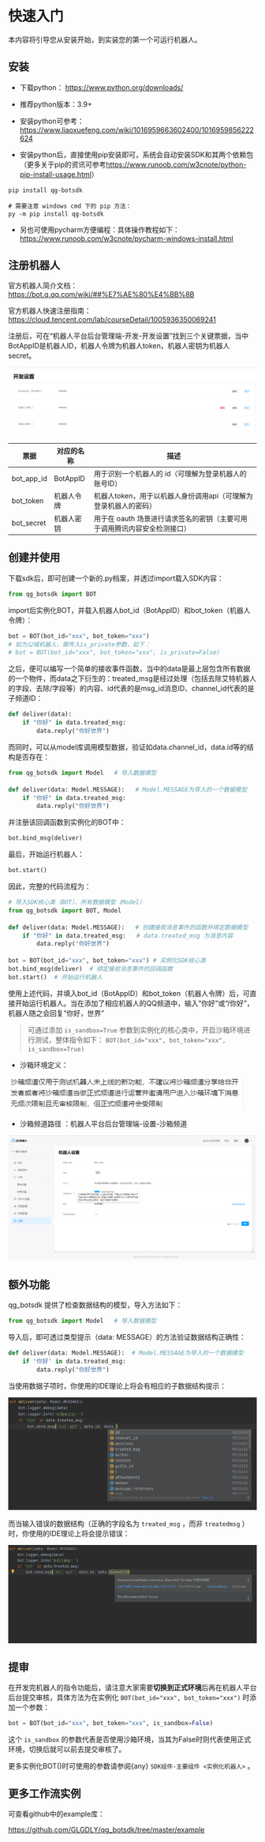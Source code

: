 # 快速入门

本内容将引导您从安装开始，到实装您的第一个可运行机器人。

## 安装

* 下载python： <https://www.python.org/downloads/>

* 推荐python版本：3.9+

* 安装python可参考：<https://www.liaoxuefeng.com/wiki/1016959663602400/1016959856222624>

* 安装python后，直接使用pip安装即可，系统会自动安装SDK和其两个依赖包（更多关于pip的资讯可参考<https://www.runoob.com/w3cnote/python-pip-install-usage.html>）

```bash
pip install qg-botsdk
```

```shell
# 需要注意 windows cmd 下的 pip 方法：
py -m pip install qg-botsdk
```

* 另也可使用pycharm方便编程：具体操作教程如下：<https://www.runoob.com/w3cnote/pycharm-windows-install.html>

## 注册机器人

官方机器人简介文档：<https://bot.q.qq.com/wiki/##%E7%AE%80%E4%BB%8B>

官方机器人快速注册指南：<https://cloud.tencent.com/lab/courseDetail/1005936350069241>

注册后，可在“机器人平台后台管理端-开发-开发设置”找到三个关键票据，当中BotAppID是机器人ID，机器人令牌为机器人token，机器人密钥为机器人secret。

![](image/quick_start0.png)

| 票据         | 对应的名称    | 描述                                       |
| ---------- | -------- | ---------------------------------------- |
| bot_app_id | BotAppID | 用于识别一个机器人的 id（可理解为登录机器人的账号ID）            |
| bot_token  | 机器人令牌    | 机器人token，用于以机器人身份调用api（可理解为登录机器人的密码）     |
| bot_secret | 机器人密钥    | 用于在 oauth 场景进行请求签名的密钥（主要可用于调用腾讯内容安全检测接口） |

## 创建并使用

下载sdk后，即可创建一个新的.py档案，并透过import载入SDK内容：

```python
from qg_botsdk import BOT
```

import后实例化BOT，并载入机器人bot_id（BotAppID）和bot_token（机器人令牌）：

```python
bot = BOT(bot_id="xxx", bot_token="xxx")
# 如为公域机器人，需传入is_private参数，如下：
# bot = BOT(bot_id="xxx", bot_token="xxx", is_private=False)
```

之后，便可以编写一个简单的接收事件函数，当中的data是最上层包含所有数据的一个物件，而data之下衍生的：treated_msg是经过处理（包括去除艾特机器人的字段、去除/字段等）的内容、id代表的是msg_id消息ID、channel_id代表的是子频道ID：

```python
def deliver(data):
    if "你好" in data.treated_msg:
        data.reply("你好世界")
```

而同时，可以从model库调用模型数据，验证如data.channel_id，data.id等的结构是否存在：

```python
from qg_botsdk import Model   # 导入数据模型

def deliver(data: Model.MESSAGE):   # Model.MESSAGE为导入的一个数据模型
    if "你好" in data.treated_msg:
        data.reply("你好世界")
```

并注册该回调函数到实例化的BOT中：

```python
bot.bind_msg(deliver)
```

最后，开始运行机器人：

```python
bot.start()
```

因此，完整的代码流程为：

```python
# 导入SDK核心类（BOT）、所有数据模型（Model）
from qg_botsdk import BOT, Model

def deliver(data: Model.MESSAGE):   # 创建接收消息事件的函数并绑定数据模型
    if "你好" in data.treated_msg:   # data.treated_msg 为消息内容
        data.reply("你好世界")

bot = BOT(bot_id="xxx", bot_token="xxx") # 实例化SDK核心类
bot.bind_msg(deliver)  # 绑定接收消息事件的回调函数
bot.start()  # 开始运行机器人
```

使用上述代码，并填入bot_id（BotAppID）和bot_token（机器人令牌）后，可直接开始运行机器人。当在添加了相应机器人的QQ频道中，输入”你好”或“/你好”，机器人随之会回复”你好，世界”

> 可通过添加 `is_sandbox=True` 参数到实例化的核心类中，开启沙箱环境进行测试，整体指令如下： `BOT(bot_id="xxx", bot_token="xxx", is_sandbox=True)`

* 沙箱环境定义：

![](image/quick_start1.png)

* 沙箱频道路径 ：机器人平台后台管理端-设置-沙箱频道

![](image/quick_start2.png)

## 额外功能

qg_botsdk 提供了检查数据结构的模型，导入方法如下：

```python
from qg_botsdk import Model   # 导入数据模型
```

导入后，即可透过类型提示（data: MESSAGE）的方法验证数据结构正确性：

```python
def deliver(data: Model.MESSAGE):  # Model.MESSAGE为导入的一个数据模型
    if '你好' in data.treated_msg:
        data.reply("你好世界")
```

当使用数据子项时，你使用的IDE理论上将会有相应的子数据结构提示：

![](image/quick_start3.png)

而当输入错误的数据结构（正确的字段名为 `treated_msg` ，而非 `treatedmsg` ）时，你使用的IDE理论上将会提示错误：

![](image/quick_start4.png)

## 提审

在开发完机器人的指令功能后，请注意大家需要**切换到正式环境**后再在机器人平台后台提交审核，具体方法为在实例化 `BOT(bot_id="xxx", bot_token="xxx")` 时添加一个参数：

```python
bot = BOT(bot_id="xxx", bot_token="xxx", is_sandbox=False)
```

这个 `is_sandbox` 的参数代表是否使用沙箱环境，当其为False时则代表使用正式环境，切换后就可以前去提交审核了。

更多实例化BOT()时可使用的参数请参阅{any} `SDK组件-主要组件 <实例化机器人>` 。

## 更多工作流实例

可查看github中的example库：

<https://github.com/GLGDLY/qg_botsdk/tree/master/example>
